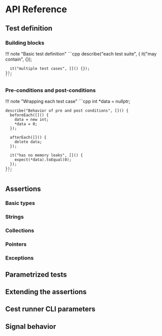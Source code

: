 # API Reference

## Test definition

### Building blocks

!!! note "Basic test definition"
    ```cpp
    describe("each test suite", []() {
      it("may contain", []() {});

      it("multiple test cases", []() {});
    });
    ```

### Pre-conditions and post-conditions

!!! note "Wrapping each test case"
    ```cpp
    int *data = nullptr;

    describe("Behavior of pre and post conditions", []() {
      beforeEach([]() {
        data = new int;
        *data = 0;
      });

      afterEach([]() {
        delete data;
      });

      it("has no memory leaks", []() {
        expect(*data).toEqual(0);
      });
    });
    ```

## Assertions

### Basic types

### Strings

### Collections

### Pointers

### Exceptions

## Parametrized tests

## Extending the assertions

## Cest runner CLI parameters

## Signal behavior
